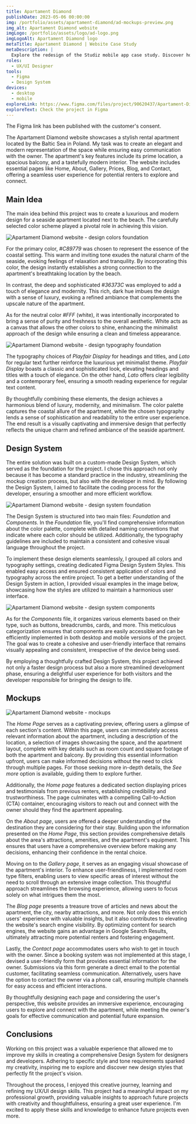 ```yaml
---
title: Apartament Diamond
publishDate: 2023-05-06 00:00:00
img: /portfolio/assets/apartament-diamond/ad-mockups-preview.png
img_alt: Apartament Diamond website
imgLogo: /portfolio/assets/logo/ad-logo.png
imgLogoAlt: Apartament Diamond logo
metaTitle: Apartament Diamond | Website Case Study
metaDescription: |
  Explore the redesign of the Studiz mobile app case study. Discover how I enhanced the user experience, created a design system, and improved the flow for students. Gain insights into the development process and design decisions for a smarter and more rewarding student experience.
roles:
  - UX/UI Designer
tools:
  - Figma
  - Design System
devices:
  - desktop
  - mobile
exploreLink: https://www.figma.com/files/project/90620437/Apartament-Diamond?fuid=905089920007374278
exploreText: Check the project in Figma
---
```

<div class="py-2 px-4 mt-4 rounded-md bg-blue-100">
  <p>The Figma link has been published with the customer's consent.</p>
</div>

The Apartament Diamond website showcases a stylish rental apartment located by the Baltic Sea in Poland. My task was to create an elegant and modern representation of the space while ensuring easy communication with the owner. The apartment's key features include its prime location, a spacious balcony, and a tastefully modern interior. The website includes essential pages like Home, About, Gallery, Prices, Blog, and Contact, offering a seamless user experience for potential renters to explore and connect.

## Main Idea

The main idea behind this project was to create a luxurious and modern design for a seaside apartment located next to the beach. The carefully selected color scheme played a pivotal role in achieving this vision.

![Apartament Diamond website - design colors foundation](/portfolio/assets/apartament-diamond/ad-foundation-colors.jpg)

For the primary color, *#C89779* was chosen to represent the essence of the coastal setting. This warm and inviting tone exudes the natural charm of the seaside, evoking feelings of relaxation and tranquility. By incorporating this color, the design instantly establishes a strong connection to the apartment's breathtaking location by the beach.

In contrast, the deep and sophisticated *#36373C* was employed to add a touch of elegance and modernity. This rich, dark hue imbues the design with a sense of luxury, evoking a refined ambiance that complements the upscale nature of the apartment.

As for the neutral color *#FFF* (white), it was intentionally incorporated to bring a sense of purity and freshness to the overall aesthetic. White acts as a canvas that allows the other colors to shine, enhancing the minimalist approach of the design while ensuring a clean and timeless appearance.

![Apartament Diamond website - design typography foundation](/portfolio/assets/apartament-diamond/ad-foundation-typography.jpg)

The typography choices of *Playfair Display* for headings and titles, and *Lato* for regular text further reinforce the luxurious yet minimalist theme. *Playfair Display* boasts a classic and sophisticated look, elevating headings and titles with a touch of elegance. On the other hand, *Lato* offers clear legibility and a contemporary feel, ensuring a smooth reading experience for regular text content.

By thoughtfully combining these elements, the design achieves a harmonious blend of luxury, modernity, and minimalism. The color palette captures the coastal allure of the apartment, while the chosen typography lends a sense of sophistication and readability to the entire user experience. The end result is a visually captivating and immersive design that perfectly reflects the unique charm and refined ambiance of the seaside apartment.

## Design System

The entire solution was built on a custom-made Design System, which served as the foundation for the project. I chose this approach not only because it has become a standard practice in the industry, streamlining the mockup creation process, but also with the developer in mind. By following the Design System, I aimed to facilitate the coding process for the developer, ensuring a smoother and more efficient workflow.

![Apartament Diamond website - design system foundation](/portfolio/assets/apartament-diamond/ad-design-system-foundation.jpg)

The Design System is structured into two main files: *Foundation* and *Components*. In the *Foundation* file, you'll find comprehensive information about the color palette, complete with detailed naming conventions that indicate where each color should be utilized. Additionally, the typography guidelines are included to maintain a consistent and cohesive visual language throughout the project.

To implement these design elements seamlessly, I grouped all colors and typography settings, creating dedicated Figma Design System Styles. This enabled easy access and ensured consistent application of colors and typography across the entire project. To get a better understanding of the Design System in action, I provided visual examples in the image below, showcasing how the styles are utilized to maintain a harmonious user interface.

![Apartament Diamond website - design system components](/portfolio/assets/apartament-diamond/ad-design-system-components.jpg)

As for the *Components* file, it organizes various elements based on their type, such as buttons, breadcrumbs, cards, and more. This meticulous categorization ensures that components are easily accessible and can be efficiently implemented in both desktop and mobile versions of the project. The goal was to create a cohesive and user-friendly interface that remains visually appealing and consistent, irrespective of the device being used.

By employing a thoughtfully crafted Design System, this project achieved not only a faster design process but also a more streamlined development phase, ensuring a delightful user experience for both visitors and the developer responsible for bringing the design to life.

## Mockups

![Apartament Diamond website - mockups](/portfolio/assets/apartament-diamond/ad-mockups.jpg)

The *Home Page* serves as a captivating preview, offering users a glimpse of each section's content. Within this page, users can immediately access relevant information about the apartment, including a description of the location, a selection of images showcasing the space, and the apartment layout, complete with key details such as room count and square footage of both the apartment and balcony. By providing this essential information upfront, users can make informed decisions without the need to click through multiple pages. For those seeking more in-depth details, the *See more* option is available, guiding them to explore further.

Additionally, the *Home page* features a dedicated section displaying prices and testimonials from previous renters, establishing credibility and trustworthiness. The page culminates with a compelling Call-to-Action (CTA) container, encouraging visitors to reach out and connect with the owner should they find the apartment appealing.

On the *About page*, users are offered a deeper understanding of the destination they are considering for their stay. Building upon the information presented on the *Home Page*, this section provides comprehensive details about the area's attractions, amenities, and the apartment's equipment. This ensures that users have a comprehensive overview before making any decisions, enhancing their confidence in the rental choice.

Moving on to the *Gallery page*, it serves as an engaging visual showcase of the apartment's interior. To enhance user-friendliness, I implemented room type filters, enabling users to view specific areas of interest without the need to scroll through an extensive image collection. This thoughtful approach streamlines the browsing experience, allowing users to focus solely on what intrigues them the most.

The *Blog page* presents a treasure trove of articles and news about the apartment, the city, nearby attractions, and more. Not only does this enrich users' experience with valuable insights, but it also contributes to elevating the website's search engine visibility. By optimizing content for search engines, the website gains an advantage in Google Search Results, ultimately attracting more potential renters and fostering engagement.

Lastly, the *Contact page* accommodates users who wish to get in touch with the owner. Since a booking system was not implemented at this stage, I devised a user-friendly form that provides essential information for the owner. Submissions via this form generate a direct email to the potential customer, facilitating seamless communication. Alternatively, users have the option to contact the owner via a phone call, ensuring multiple channels for easy access and efficient interactions.

By thoughtfully designing each page and considering the user's perspective, this website provides an immersive experience, encouraging users to explore and connect with the apartment, while meeting the owner's goals for effective communication and potential future expansion.

## Conclusions

Working on this project was a valuable experience that allowed me to improve my skills in creating a comprehensive Design System for designers and developers. Adhering to specific style and tone requirements sparked my creativity, inspiring me to explore and discover new design styles that perfectly fit the project's vision.

Throughout the process, I enjoyed this creative journey, learning and refining my UX/UI design skills. This project had a meaningful impact on my professional growth, providing valuable insights to approach future projects with creativity and thoughtfulness, ensuring a great user experience. I'm excited to apply these skills and knowledge to enhance future projects even more.